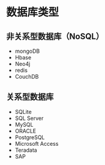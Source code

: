 # 数据库类型

## 非关系型数据库（NoSQL）

* mongoDB
* Hbase
* Neo4j
* redis
* CouchDB

## 关系型数据库

* SQLite
* SQL Server
* MySQL
* ORACLE
* PostgreSQL
* Microsoft Access
* Teradata
* SAP